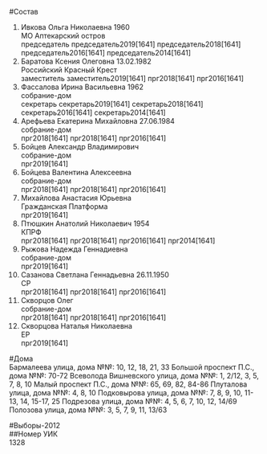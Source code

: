#Состав  
1. Ивкова Ольга Николаевна 1960  
    МО Аптекарский остров  
    председатель председатель2019[1641] председатель2018[1641] председатель2016[1641] председатель2014[1641]  
2. Баратова Ксения Олеговна 13.02.1982  
    Российский Красный Крест  
    заместитель заместитель2019[1641] прг2018[1641] прг2016[1641]  
3. Фассалова Ирина Васильевна 1962  
    собрание-дом  
    секретарь секретарь2019[1641] секретарь2018[1641] секретарь2016[1641] секретарь2014[1641]  
4. Арефьева Екатерина Михайловна 27.06.1984  
    собрание-дом  
    прг2018[1641] прг2018[1641] прг2016[1641]  
5. Бойцев Александр Владимирович  
    собрание-дом  
    прг2019[1641]  
6. Бойцева Валентина Алексеевна  
    собрание-дом  
    прг2018[1641] прг2018[1641] прг2016[1641]  
7. Михайлова Анастасия Юрьевна  
    Гражданская Платформа  
    прг2019[1641]  
8. Птюшкин Анатолий Николаевич 1954  
    КПРФ  
    прг2018[1641] прг2018[1641] прг2016[1641] прг2014[1641]  
9. Рыжова Надежда Геннадиевна  
    собрание-дом  
    прг2019[1641]  
10. Сазанова Светлана Геннадьевна 26.11.1950  
    СР  
    прг2018[1641] прг2018[1641] прг2016[1641]  
11. Скворцов Олег  
    собрание-дом  
    прг2018[1641] прг2018[1641] прг2016[1641]  
12. Скворцова Наталья Николаевна  
    ЕР  
    прг2019[1641]  
  
#Дома  
Бармалеева улица, дома №№: 10, 12, 18, 21, 33 Большой проспект П.С., дома №№: 70-72 Всеволода Вишневского улица, дома №№: 1, 2/12, 3, 5, 7, 8, 10 Малый проспект П.С., дома №№: 65, 69,  82, 84-86 Плуталова улица, дома №№: 4, 8, 10 Подковырова улица, дома №№: 7, 8, 9, 10, 11-13, 14, 15-17, 25 Подрезова улица, дома №№: 4, 5, 6, 7, 10, 12, 14/69  Полозова улица, дома №№: 3, 5, 7, 9, 11, 13/63  
  
#Выборы-2012  
##Номер УИК  
1328  
